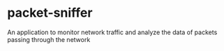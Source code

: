 # packet-sniffer
An application to monitor network traffic and analyze the data of packets passing through the network
